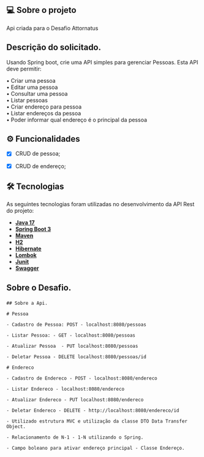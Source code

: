 ## 💻 Sobre o projeto

Api criada para o Desafio Attornatus<br>

## Descrição do solicitado.

Usando Spring boot, crie uma API simples para gerenciar Pessoas. Esta API deve permitir: <br>

• Criar uma pessoa<br>
• Editar uma pessoa<br>
• Consultar uma pessoa<br>
• Listar pessoas<br>
• Criar endereço para pessoa<br>
• Listar endereços da pessoa<br>
• Poder informar qual endereço é o principal da pessoa

## ⚙️ Funcionalidades
- [x] CRUD de pessoa;
- [x] CRUD de endereço;


## 🛠 Tecnologias

As seguintes tecnologias foram utilizadas no desenvolvimento da API Rest do projeto:

- **[Java 17](https://www.oracle.com/java)**
- **[Spring Boot 3](https://spring.io/projects/spring-boot)**
- **[Maven](https://maven.apache.org)**
- **[H2](http://localhost:8080/h2)**
- **[Hibernate](https://hibernate.org)**
- **[Lombok](https://projectlombok.org)**
- **[Junit](https://junit.org/junit4/)**
- **[Swagger](https://swagger.io/docs/)**


## Sobre o Desafio.<p>
    ## Sobre a Api.

    # Pessoa

    - Cadastro de Pessoa: POST - localhost:8080/pessoas

    - Listar Pessoa: - GET - localhost:8080/pessoas

    - Atualizar Pessoa  - PUT localhost:8080/pessoas

    - Deletar Pessoa - DELETE localhost:8080/pessoas/id

    # Endereco

    - Cadastro de Endereco - POST - localhost:8080/endereco

    - Listar Endereco - localhost:8080/endereco

    - Atualizar Endereco - PUT localhost:8080/endereco

    - Deletar Endereco - DELETE - http://localhost:8080/endereco/id

    - Utilizado estrutura MVC e utilização da classe DTO Data Transfer Object.

    - Relacionamento de N-1 - 1-N utilizando o Spring.
    
    - Campo boleano para ativar endereço principal - Classe Endereço.
